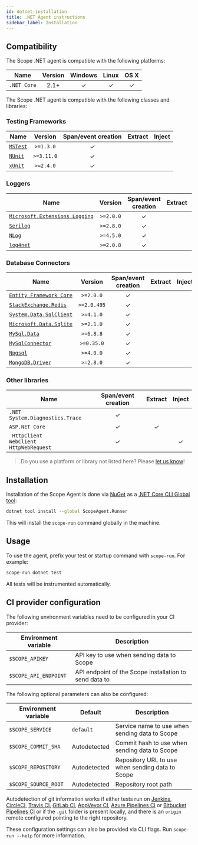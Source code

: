 ```yaml
---
id: dotnet-installation
title: .NET Agent instructions
sidebar_label: Installation
---
```



## Compatibility

The Scope .NET agent is compatible with the following platforms:

| Name        | Version | Windows | Linux | OS X |
|-------------|:-------:|:-------:|:-----:|:----:|
| `.NET Core` |   2.1+  |    ✓    |   ✓   |   ✓  |

The Scope .NET agent is compatible with the following classes and libraries:

### Testing Frameworks
Name                                                             |   Version   | Span/event creation | Extract | Inject |
-----------------------------------------------------------------|:-----------:|:-------------------:|:-------:|:------:|
[`MSTest`](https://www.nuget.org/packages/MSTest.TestFramework/) | `>=1.3.0`   |          ✓          |         |        |
[`NUnit`](https://www.nuget.org/packages/NUnit/)                 | `>=3.11.0`  |          ✓          |         |        |
[`xUnit`](https://www.nuget.org/packages/xunit/)                 | `>=2.4.0`   |          ✓          |         |        |

### Loggers
Name                                                                                          |  Version  | Span/event creation | Extract | Inject |
----------------------------------------------------------------------------------------------|:---------:|:-------------------:|:-------:|:------:|
[`Microsoft.Extensions.Logging`](https://www.nuget.org/packages/Microsoft.Extensions.Logging) | `>=2.0.0` |           ✓         |         |        |
[`Serilog`](https://www.nuget.org/packages/Serilog/)                                          | `>=2.8.0` |           ✓         |         |        |
[`NLog`](https://www.nuget.org/packages/NLog/)                                                | `>=4.5.0` |           ✓         |         |        |
[`log4net`](https://www.nuget.org/packages/log4net/)                                          | `>=2.0.8` |           ✓         |         |        |

### Database Connectors
Name                                                                                     |   Version   | Span/event creation | Extract | Inject |
-----------------------------------------------------------------------------------------|:-----------:|:-------------------:|:-------:|:------:|
[`Entity Framework Core`](https://www.nuget.org/packages/Microsoft.EntityFrameworkCore/) | `>=2.0.0`   |           ✓         |         |        |
[`StackExchange.Redis`](https://www.nuget.org/packages/StackExchange.Redis/)             | `>=2.0.495` |           ✓         |         |        |
[`System.Data.SqlClient`](https://www.nuget.org/packages/System.Data.SqlClient/)         | `>=4.1.0`   |           ✓         |         |        |
[`Microsoft.Data.Sqlite`](https://www.nuget.org/packages/Microsoft.Data.SQLite/2.1.0/)   | `>=2.1.0`   |           ✓         |         |        |
[`MySql.Data`](https://www.nuget.org/packages/MySql.Data/)                               | `>=6.8.8`   |           ✓         |         |        |
[`MySqlConnector`](https://www.nuget.org/packages/MySqlConnector/)                       | `>=0.35.0`  |           ✓         |         |        |
[`Npgsql`](https://www.nuget.org/packages/Npgsql/)                                       | `>=4.0.0`   |           ✓         |         |        |
[`MongoDB.Driver`](https://www.nuget.org/packages/MongoDB.Driver/2.8.0)                  | `>=2.8.0`   |           ✓         |         |        |

### Other libraries
Name                                               | Span/event creation | Extract | Inject |
---------------------------------------------------|:-------------------:|:-------:|:------:|
`.NET System.Diagnostics.Trace`                    |          ✓          |         |        |
`ASP.NET Core`                                     |          ✓          |    ✓    |        |
` HttpClient`<br/>`WebClient`<br/>`HttpWebRequest` |          ✓          |         |    ✓   |


> Do you use a platform or library not listed here? Please [let us know](https://home.undefinedlabs.com/goto/support)!

## Installation

Installation of the Scope Agent is done via [NuGet](https://www.nuget.org/) as a [.NET Core CLI Global tool](https://docs.microsoft.com/en-us/dotnet/core/tools/global-tools):

```bash
dotnet tool install --global ScopeAgent.Runner
```

This will install the `scope-run` command globally in the machine.

## Usage

To use the agent, prefix your test or startup command with `scope-run`. For example:

```bash
scope-run dotnet test
```

All tests will be instrumented automatically.


## CI provider configuration

The following environment variables need to be configured in your CI provider:

| Environment variable  | Description                                            |
|-----------------------|--------------------------------------------------------|
| `$SCOPE_APIKEY`       | API key to use when sending data to Scope              |
| `$SCOPE_API_ENDPOINT` | API endpoint of the Scope installation to send data to |


The following optional parameters can also be configured:

| Environment variable | Default      | Description                                      |
|----------------------|--------------|--------------------------------------------------|
| `$SCOPE_SERVICE`     | `default`    | Service name to use when sending data to Scope   |
| `$SCOPE_COMMIT_SHA`  | Autodetected | Commit hash to use when sending data to Scope    |
| `$SCOPE_REPOSITORY`  | Autodetected | Repository URL to use when sending data to Scope |
| `$SCOPE_SOURCE_ROOT` | Autodetected | Repository root path                             |

Autodetection of git information works if either tests run on [Jenkins](https://jenkins.io/), 
[CircleCI](https://circleci.com/), [Travis CI](https://travis-ci.com/), [GitLab CI](https://about.gitlab.com/), [AppVeyor CI](https://www.appveyor.com/), [Azure Pipelines CI](https://azure.microsoft.com/en-us/services/devops/pipelines/) or [Bitbucket Pipelines CI](https://bitbucket.org/product/features/pipelines)
or if the `.git` folder is present locally, and there is an `origin` remote configured pointing to the right repository.

These configuration settings can also be provided via CLI flags. Run `scope-run --help` for more information.
